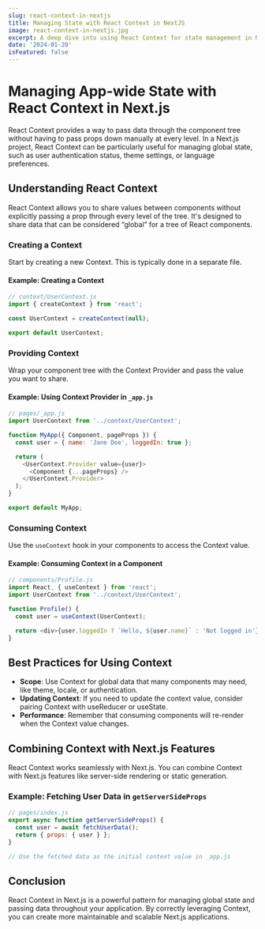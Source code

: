 ```yaml
---
slug: react-context-in-nextjs
title: Managing State with React Context in NextJS
image: react-context-in-nextjs.jpg
excerpt: A deep dive into using React Context for state management in NextJS applications.
date: '2024-01-20'
isFeatured: false
---
```


# Managing App-wide State with React Context in Next.js

React Context provides a way to pass data through the component tree without having to pass props down manually at every level. In a Next.js project, React Context can be particularly useful for managing global state, such as user authentication status, theme settings, or language preferences.

## Understanding React Context

React Context allows you to share values between components without explicitly passing a prop through every level of the tree. It's designed to share data that can be considered “global” for a tree of React components.

### Creating a Context

Start by creating a new Context. This is typically done in a separate file.

#### Example: Creating a Context

```js
// context/UserContext.js
import { createContext } from 'react';

const UserContext = createContext(null);

export default UserContext;
```

### Providing Context

Wrap your component tree with the Context Provider and pass the value you want to share.

#### Example: Using Context Provider in `_app.js`

```js
// pages/_app.js
import UserContext from '../context/UserContext';

function MyApp({ Component, pageProps }) {
  const user = { name: 'Jane Doe', loggedIn: true };

  return (
    <UserContext.Provider value={user}>
      <Component {...pageProps} />
    </UserContext.Provider>
  );
}

export default MyApp;
```

### Consuming Context

Use the `useContext` hook in your components to access the Context value.

#### Example: Consuming Context in a Component

```js
// components/Profile.js
import React, { useContext } from 'react';
import UserContext from '../context/UserContext';

function Profile() {
  const user = useContext(UserContext);

  return <div>{user.loggedIn ? `Hello, ${user.name}` : 'Not logged in'}</div>;
}
```

## Best Practices for Using Context

- **Scope**: Use Context for global data that many components may need, like theme, locale, or authentication.
- **Updating Context**: If you need to update the context value, consider pairing Context with useReducer or useState.
- **Performance**: Remember that consuming components will re-render when the Context value changes.

## Combining Context with Next.js Features

React Context works seamlessly with Next.js. You can combine Context with Next.js features like server-side rendering or static generation.

### Example: Fetching User Data in `getServerSideProps`

```js
// pages/index.js
export async function getServerSideProps() {
  const user = await fetchUserData();
  return { props: { user } };
}

// Use the fetched data as the initial context value in _app.js
```

## Conclusion

React Context in Next.js is a powerful pattern for managing global state and passing data throughout your application. By correctly leveraging Context, you can create more maintainable and scalable Next.js applications.
